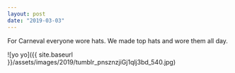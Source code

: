 ```yaml
---
layout: post
date: "2019-03-03"
---
```


For Carneval everyone wore hats. We made top hats and wore them all day.

![yo yo]({{ site.baseurl }}/assets/images/2019/tumblr_pnsznzjiGj1qlj3bd_540.jpg)
